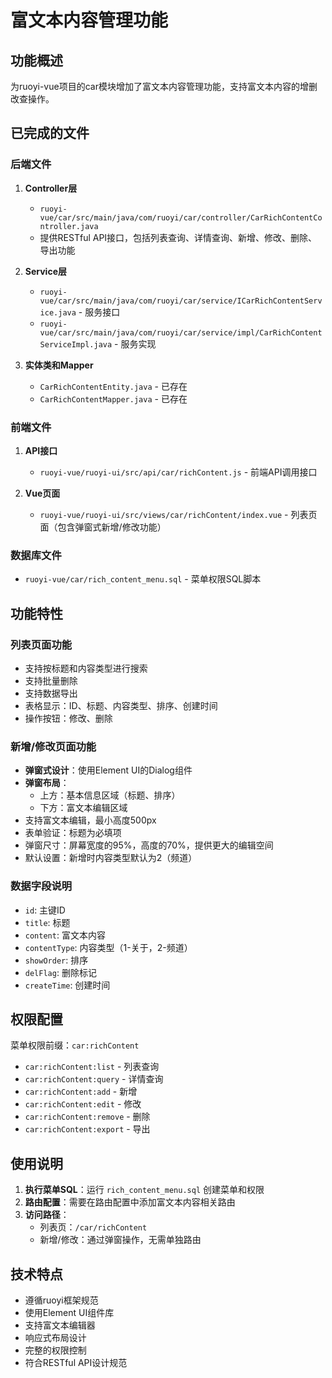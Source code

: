 # 富文本内容管理功能

## 功能概述
为ruoyi-vue项目的car模块增加了富文本内容管理功能，支持富文本内容的增删改查操作。

## 已完成的文件

### 后端文件
1. **Controller层**
   - `ruoyi-vue/car/src/main/java/com/ruoyi/car/controller/CarRichContentController.java`
   - 提供RESTful API接口，包括列表查询、详情查询、新增、修改、删除、导出功能

2. **Service层**
   - `ruoyi-vue/car/src/main/java/com/ruoyi/car/service/ICarRichContentService.java` - 服务接口
   - `ruoyi-vue/car/src/main/java/com/ruoyi/car/service/impl/CarRichContentServiceImpl.java` - 服务实现

3. **实体类和Mapper**
   - `CarRichContentEntity.java` - 已存在
   - `CarRichContentMapper.java` - 已存在

### 前端文件
1. **API接口**
   - `ruoyi-vue/ruoyi-ui/src/api/car/richContent.js` - 前端API调用接口

2. **Vue页面**
   - `ruoyi-vue/ruoyi-ui/src/views/car/richContent/index.vue` - 列表页面（包含弹窗式新增/修改功能）

### 数据库文件
- `ruoyi-vue/car/rich_content_menu.sql` - 菜单权限SQL脚本

## 功能特性

### 列表页面功能
- 支持按标题和内容类型进行搜索
- 支持批量删除
- 支持数据导出
- 表格显示：ID、标题、内容类型、排序、创建时间
- 操作按钮：修改、删除

### 新增/修改页面功能
- **弹窗式设计**：使用Element UI的Dialog组件
- **弹窗布局**：
  - 上方：基本信息区域（标题、排序）
  - 下方：富文本编辑区域
- 支持富文本编辑，最小高度500px
- 表单验证：标题为必填项
- 弹窗尺寸：屏幕宽度的95%，高度的70%，提供更大的编辑空间
- 默认设置：新增时内容类型默认为2（频道）

### 数据字段说明
- `id`: 主键ID
- `title`: 标题
- `content`: 富文本内容
- `contentType`: 内容类型（1-关于，2-频道）
- `showOrder`: 排序
- `delFlag`: 删除标记
- `createTime`: 创建时间

## 权限配置
菜单权限前缀：`car:richContent`
- `car:richContent:list` - 列表查询
- `car:richContent:query` - 详情查询
- `car:richContent:add` - 新增
- `car:richContent:edit` - 修改
- `car:richContent:remove` - 删除
- `car:richContent:export` - 导出

## 使用说明

1. **执行菜单SQL**：运行 `rich_content_menu.sql` 创建菜单和权限
2. **路由配置**：需要在路由配置中添加富文本内容相关路由
3. **访问路径**：
   - 列表页：`/car/richContent`
   - 新增/修改：通过弹窗操作，无需单独路由

## 技术特点
- 遵循ruoyi框架规范
- 使用Element UI组件库
- 支持富文本编辑器
- 响应式布局设计
- 完整的权限控制
- 符合RESTful API设计规范
